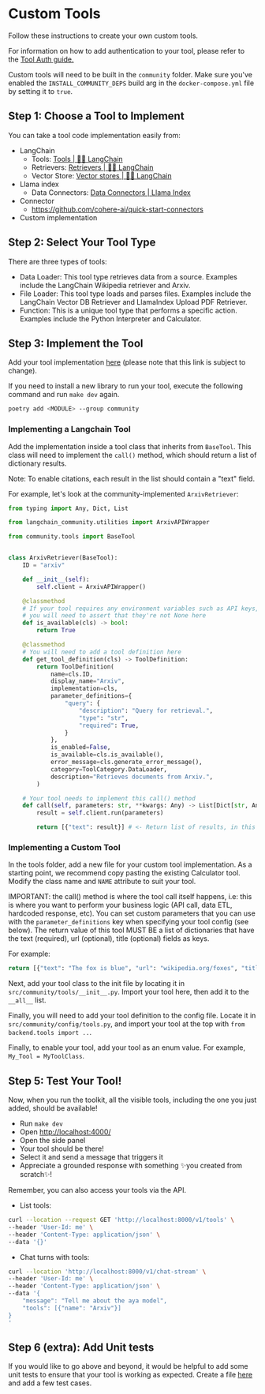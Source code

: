 # Custom Tools
Follow these instructions to create your own custom tools.

For information on how to add authentication to your tool, please refer to the [Tool Auth guide.](/docs/custom_tool_guides/tool_auth_guide.md)

Custom tools will need to be built in the `community` folder. Make sure you've enabled the `INSTALL_COMMUNITY_DEPS` build arg in the `docker-compose.yml` file by setting it to `true`.

## Step 1: Choose a Tool to Implement

You can take a tool code implementation easily from: 

- LangChain
    - Tools: [Tools | 🦜️🔗 LangChain](https://python.langchain.com/docs/integrations/tools/)
    - Retrievers: [Retrievers | 🦜️🔗 LangChain](https://python.langchain.com/docs/integrations/retrievers/)
    - Vector Store: [Vector stores | 🦜️🔗 LangChain](https://python.langchain.com/docs/integrations/vectorstores/)
- Llama index
    - Data Connectors: [Data Connectors | Llama Index](https://docs.llamaindex.ai/en/v0.9.48/api_reference/readers.html)
- Connector
    - https://github.com/cohere-ai/quick-start-connectors
- Custom implementation

## Step 2: Select Your Tool Type

There are three types of tools:

- Data Loader: This tool type retrieves data from a source. Examples include the LangChain Wikipedia retriever and Arxiv.
- File Loader: This tool type loads and parses files. Examples include the LangChain Vector DB Retriever and LlamaIndex Upload PDF Retriever.
- Function: This is a unique tool type that performs a specific action. Examples include the Python Interpreter and Calculator.

## Step 3: Implement the Tool

Add your tool implementation [here](https://github.com/cohere-ai/cohere-toolkit/tree/main/src/community/tools) (please note that this link is subject to change).

If you need to install a new library to run your tool, execute the following command and run `make dev` again.

```bash
poetry add <MODULE> --group community
```
### Implementing a Langchain Tool

Add the implementation inside a tool class that inherits from `BaseTool`. This class will need to implement the `call()` method, which should return a list of dictionary results.

Note: To enable citations, each result in the list should contain a "text" field.

For example, let's look at the community-implemented `ArxivRetriever`:

```python
from typing import Any, Dict, List

from langchain_community.utilities import ArxivAPIWrapper

from community.tools import BaseTool


class ArxivRetriever(BaseTool):
    ID = "arxiv"

    def __init__(self):
        self.client = ArxivAPIWrapper()

    @classmethod
    # If your tool requires any environment variables such as API keys,
    # you will need to assert that they're not None here
    def is_available(cls) -> bool:
        return True

    @classmethod
    # You will need to add a tool definition here
    def get_tool_definition(cls) -> ToolDefinition:
        return ToolDefinition(
            name=cls.ID,    
            display_name="Arxiv",
            implementation=cls,
            parameter_definitions={
                "query": {
                    "description": "Query for retrieval.",
                    "type": "str",
                    "required": True,
                }
            },
            is_enabled=False,
            is_available=cls.is_available(),
            error_message=cls.generate_error_message(),
            category=ToolCategory.DataLoader,
            description="Retrieves documents from Arxiv.",
        )

    # Your tool needs to implement this call() method
    def call(self, parameters: str, **kwargs: Any) -> List[Dict[str, Any]]:
        result = self.client.run(parameters)

        return [{"text": result}] # <- Return list of results, in this case there is only one
```

### Implementing a Custom Tool

In the tools folder, add a new file for your custom tool implementation. As a starting point, we recommend copy pasting the existing Calculator tool. Modify the class name and `NAME` attribute to suit your tool.

IMPORTANT: the call() method is where the tool call itself happens, i.e: this is where you want to perform your business logic (API call, data ETL, hardcoded response, etc). You can set custom parameters that you can use with the `parameter_definitions` key when specifying your tool config (see below). The return value of this tool MUST BE a list of dictionaries that have the text (required), url (optional), title (optional) fields as keys.

For example:
```python
return [{"text": "The fox is blue", "url": "wikipedia.org/foxes", "title": "Color of foxes"}, {..}, {..}]
```

Next, add your tool class to the init file by locating it in `src/community/tools/__init__.py`. Import your tool here, then add it to the `__all__` list.

Finally, you will need to add your tool definition to the config file. Locate it in `src/community/config/tools.py`, and import your tool at the top with `from backend.tools import ..`. 

Finally, to enable your tool, add your tool as an enum value. For example, `My_Tool = MyToolClass`.

## Step 5: Test Your Tool!

Now, when you run the toolkit, all the visible tools, including the one you just added, should be available!

- Run `make dev`
- Open [http://localhost:4000/](http://localhost:4000/)
- Open the side panel
- Your tool should be there!
- Select it and send a message that triggers it
- Appreciate a grounded response with something ✨you created from scratch✨!

Remember, you can also access your tools via the API.

- List tools:

```bash
curl --location --request GET 'http://localhost:8000/v1/tools' \
--header 'User-Id: me' \
--header 'Content-Type: application/json' \
--data '{}'
```

- Chat turns with tools:

```bash
curl --location 'http://localhost:8000/v1/chat-stream' \
--header 'User-Id: me' \
--header 'Content-Type: application/json' \
--data '{
    "message": "Tell me about the aya model",
    "tools": [{"name": "Arxiv"}]
}
'
```

## Step 6 (extra): Add Unit tests

If you would like to go above and beyond, it would be helpful to add some unit tests to ensure that your tool is working as expected. Create a file [here](https://github.com/cohere-ai/cohere-toolkit/tree/main/src/community/tests/tools) and add a few test cases.
